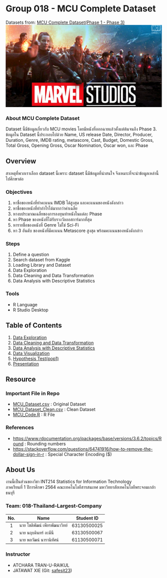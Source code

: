 # Group 018 - MCU Complete Dataset
Datasets from: [MCU Complete Dataset(Phase 1 - Phase 3)](https://www.kaggle.com/rachit239/mcu-complete-dataset)
![topics](Marvel_Studio.jpeg)

### About MCU Complete Dataset
Dataset นี้มีข้อมูลเกี่ยวกับ MCU movies โดยมีหนังที่ออกฉายแล้วตั้งแต่ต้นจนถึง Phase 3. ข้อมูลใน Dataset นี้ประกอบไปด้วย Name, US release Date, Director, Producer, Duration, Genre, IMDB rating, metascore, Cast, Budget, Domestic Gross, Total Gross, Opening Gross, Oscar Nomination, Oscar won, และ Phase
## Overview
สาเหตุที่พวกเราเลือก dataset นี้เพราะ dataset นี้มีข้อมูลที่น่าสนใจ จึงเหมาะที่จะนำข้อมูลเหล่านี้ไปศึกษาต่อ

### Objectives
1. หาชื่อของหนังที่ทำคะแนน IMDB ได้สูงสุด และคะแนนของหนังดังกล่าว
2. หาชื่อของหนังที่ทำกำไรได้มากกว่าค่าเฉลี่ย
3. หางบประมาณเฉลี่ยของการลงทุนทำหนังในแต่ละ Phase
4. หา Phase ของหนังที่ได้รับรางวัลออสการ์มากที่สุด
5. หารายชื่อของหนังที่ Genre ไม่ใช่ Sci-Fi
6. หา 3 อันดับ ของหนังที่มีคะแนน Metascore สูงสุด พร้อมคะแนนของหนังดังกล่าว

### Steps
1. Define a question
2. Search dataset from Kaggle
3. Loading Library and Dataset
4. Data Exploration
5. Data Cleaning and Data Transformation
6. Data Analysis with Descriptive Statistics

### Tools
- R Language
- R Studio Desktop

## Table of Contents
1. [Data Exploration](./01_DataExploration.md)
2. [Data Cleaning and Data Transformation](./02_DataCleaning.md)
3. [Data Analysis with Descriptive Statistics](./03_DataAnalysis.md)
4. [Data Visualization](https://datastudio.google.com/reporting/0e2e9eb4-5e51-474c-b335-535555e33ff8/page/p_vxktqrddqc)
5. [Hypothesis Test(pop1)](./HypothesisTesting.md)
6. [Presentation](https://www.canva.com/design/DAEytYVvfug/Au2d40LUTZvHMJOuH_E8Pg/edit)

## Resource
### Important File in Repo
- [MCU_Dataset.csv](./MCU_Dataset.csv) : Original Dataset
- [MCU_Dataset_Clean.csv](./MCU_Dataset_Clean.csv) : Clean Dataset
- [MCU_Code.R](./MCU_Code.R) : R File
### References
- https://www.rdocumentation.org/packages/base/versions/3.6.2/topics/Round : Rounding numbers
- https://stackoverflow.com/questions/64741916/how-to-remove-the-dollar-sign-in-r : Special Character Encoding ($)
## About Us
งานนี้เป็นส่วนของวิชา INT214 Statistics for Information Technology <br/> ภาคเรียนที่ 1 ปีการศึกษา 2564 คณะเทคโนโลยีสารสนเทศ มหาวิทยาลัยเทคโนโลยีพระจอมเกล้าธนบุรี
### Team: 018-Thailand-Largest-Company
| No. | Name              | Student ID   |
|:---:|-------------------|--------------|
|  1  | นาย โชติพัฒน์ เพียรพัฒนาวิทย์    | 63130500025  |
|  2  | นาย นฤบดินทร์ อะมีนี   | 63130500067  |
|  3  | นาย พลวัฒน์ นารานิทัศน์   | 61130500071 |

### Instructor
- ATCHARA TRAN-U-RAIKUL
- JATAWAT XIE (Git: [safesit23](https://github.com/safesit23))



